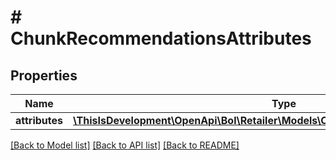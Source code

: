 # # ChunkRecommendationsAttributes

## Properties

Name | Type | Description | Notes
------------ | ------------- | ------------- | -------------
**attributes** | [**\ThisIsDevelopment\OpenApi\Bol\Retailer\Models\ChunkRecommendationsAttribute[]**](ChunkRecommendationsAttribute.md) |  |

[[Back to Model list]](../../README.md#models) [[Back to API list]](../../README.md#endpoints) [[Back to README]](../../README.md)
